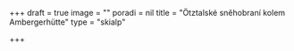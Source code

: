 +++
draft = true
image = ""
poradi = nil
title = "Ötztalské sněhobraní kolem Ambergerhütte"
type = "skialp"

+++
